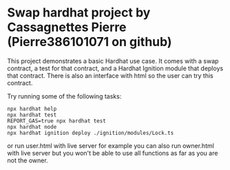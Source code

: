 # Swap hardhat project by Cassagnettes Pierre (Pierre386101071 on github)

This project demonstrates a basic Hardhat use case. It comes with a swap contract, a test for that contract, and a Hardhat Ignition module that deploys that contract. There is also an interface with html so the user can try this contract.

Try running some of the following tasks:

```shell
npx hardhat help
npx hardhat test
REPORT_GAS=true npx hardhat test
npx hardhat node
npx hardhat ignition deploy ./ignition/modules/Lock.ts
```

or run user.html with live server for example 
you can also run owner.html with live server but you won't be able to use all functions as far as you are not the owner.
